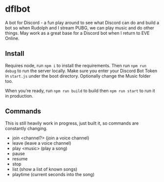 # dflbot

A bot for Discord - a fun play around to see what Discord can do and build a bot so when Rudolph and I stream PUBG, we can play music and do other things. May work as a great base for a Discord bot when I return to EVE Online.

## Install

Requires node, run `npm i` to install the requirements. Then run `npm run debug` to run the server locally. Make sure you enter your Discord Bot Token in `start.js` under the boot directory. Optionally change the Music folder too.

When you're ready, run `npm run build` to build then `npm run start` to run it in production.

## Commands

This is still heavily work in progress, just built it, so commands are constantly changing.

- join &lt;channel?&gt; (join a voice channel)
- leave (leave a voice channel)
- play &lt;music&gt; (play a song)
- pause
- resume
- stop
- list (show a list of known songs)
- playtime (current seconds into the song)
